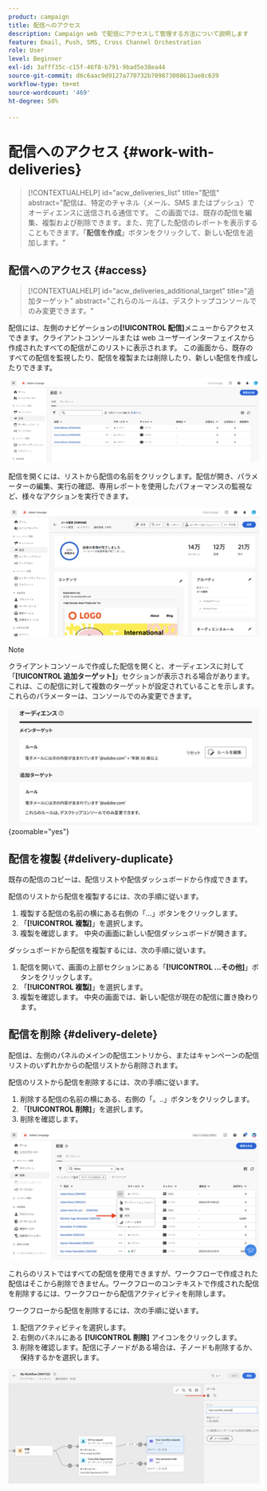 ```yaml
---
product: campaign
title: 配信へのアクセス
description: Campaign web で配信にアクセスして管理する方法について説明します
feature: Email, Push, SMS, Cross Channel Orchestration
role: User
level: Beginner
exl-id: 3afff35c-c15f-46f8-b791-9bad5e38ea44
source-git-commit: d6c6aac9d9127a770732b709873008613ae8c639
workflow-type: tm+mt
source-wordcount: '469'
ht-degree: 50%

---
```


# 配信へのアクセス {#work-with-deliveries}

>[!CONTEXTUALHELP]
>id="acw_deliveries_list"
>title="配信"
>abstract="配信は、特定のチャネル（メール、SMS またはプッシュ）でオーディエンスに送信される通信です。 この画面では、既存の配信を編集、複製および削除できます。また、完了した配信のレポートを表示することもできます。「**配信を作成**」ボタンをクリックして、新しい配信を追加します。"

## 配信へのアクセス {#access}

>[!CONTEXTUALHELP]
>id="acw_deliveries_additional_target"
>title="追加ターゲット"
>abstract="これらのルールは、デスクトップコンソールでのみ変更できます。"

配信には、左側のナビゲーションの&#x200B;**[!UICONTROL 配信]**&#x200B;メニューからアクセスできます。クライアントコンソールまたは web ユーザーインターフェイスから作成されたすべての配信がこのリストに表示されます。 この画面から、既存のすべての配信を監視したり、配信を複製または削除したり、新しい配信を作成したりできます。

![ インターフェイスに表示される配信のリスト ](assets/deliveries-list.png)

配信を開くには、リストから配信の名前をクリックします。配信が開き、パラメーターの編集、実行の確認、専用レポートを使用したパフォーマンスの監視など、様々なアクションを実行できます。

![ パラメーターとレポートが表示された配信の詳細画面 ](assets/delivery-details.png)

>[!NOTE]
>
>クライアントコンソールで作成した配信を開くと、オーディエンスに対して「**[!UICONTROL 追加ターゲット]**」セクションが表示される場合があります。これは、この配信に対して複数のターゲットが設定されていることを示します。 これらのパラメーターは、コンソールでのみ変更できます。
>
>![ 追加ターゲット設定に関する警告メッセージ ](assets/target-warning-audience.png){zoomable="yes"}

## 配信を複製 {#delivery-duplicate}

既存の配信のコピーは、配信リストや配信ダッシュボードから作成できます。

配信のリストから配信を複製するには、次の手順に従います。

1. 複製する配信の名前の横にある右側の「...」ボタンをクリックします。
1. 「**[!UICONTROL 複製]**」を選択します。
1. 複製を確認します。 中央の画面に新しい配信ダッシュボードが開きます。

ダッシュボードから配信を複製するには、次の手順に従います。

1. 配信を開いて、画面の上部セクションにある「**[!UICONTROL ...その他]**」ボタンをクリックします。
1. 「**[!UICONTROL 複製]**」を選択します。
1. 複製を確認します。 中央の画面では、新しい配信が現在の配信に置き換わります。

## 配信を削除 {#delivery-delete}

配信は、左側のパネルのメインの配信エントリから、またはキャンペーンの配信リストのいずれかからの配信リストから削除されます。

配信のリストから配信を削除するには、次の手順に従います。

1. 削除する配信の名前の横にある、右側の「。..」ボタンをクリックします。
1. 「**[!UICONTROL 削除]**」を選択します。
1. 削除を確認します。

![ 配信リストインターフェイスからの配信の削除 ](assets/delete-delivery-from-list.png)

これらのリストではすべての配信を使用できますが、ワークフローで作成された配信はそこから削除できません。ワークフローのコンテキストで作成された配信を削除するには、ワークフローから配信アクティビティを削除します。

ワークフローから配信を削除するには、次の手順に従います。

1. 配信アクティビティを選択します。
1. 右側のパネルにある **[!UICONTROL 削除]** アイコンをクリックします。
1. 削除を確認します。配信に子ノードがある場合は、子ノードも削除するか、保持するかを選択します。

![ ワークフロー内の配信アクティビティの削除 ](assets/delete-delivery-from-wf.png)